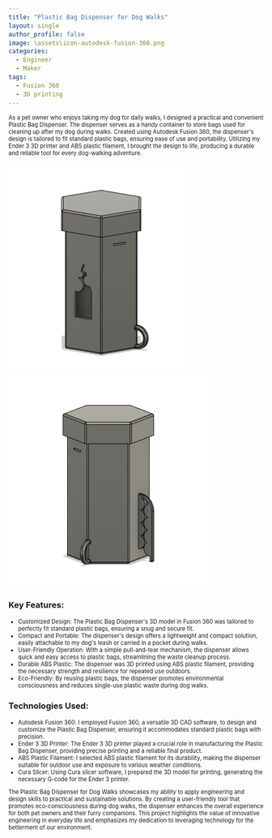```yaml
---
title: "Plastic Bag Dispenser for Dog Walks"
layout: single
author_profile: false
image: \assets\icon-autodesk-fusion-360.png
categories:
  - Engineer
  - Maker
tags:
  - Fusion 360
  - 3D printing
---
```


  <p style="font-size:0.8em">
    As a pet owner who enjoys taking my dog for daily walks, I designed a practical and convenient Plastic Bag Dispenser. The dispenser serves as a handy container to store bags used for cleaning up after my dog during walks. Created using Autodesk Fusion 360, the dispenser's design is tailored to fit standard plastic bags, ensuring ease of use and portability. Utilizing my Ender 3 3D printer and ABS plastic filament, I brought the design to life, producing a durable and reliable tool for every dog-walking adventure.
  </p>
  <img src="\assets\bag-holder-1.png" alt="Plastic Bag Dispenser" class="image">
  <img src="\assets\bag-holder-2.png" alt="Plastic Bag Dispenser" class="image">
  <h3>Key Features:</h3>
  <ul style="font-size:0.8em">
    <li>Customized Design: The Plastic Bag Dispenser's 3D model in Fusion 360 was tailored to perfectly fit standard plastic bags, ensuring a snug and secure fit.</li>
    <li>Compact and Portable: The dispenser's design offers a lightweight and compact solution, easily attachable to my dog's leash or carried in a pocket during walks.</li>
    <li>User-Friendly Operation: With a simple pull-and-tear mechanism, the dispenser allows quick and easy access to plastic bags, streamlining the waste cleanup process.</li>
    <li>Durable ABS Plastic: The dispenser was 3D printed using ABS plastic filament, providing the necessary strength and resilience for repeated use outdoors.</li>
    <li>Eco-Friendly: By reusing plastic bags, the dispenser promotes environmental consciousness and reduces single-use plastic waste during dog walks.</li>
  </ul>
  <h3>Technologies Used:</h3>
  <ul style="font-size:0.8em">
    <li>Autodesk Fusion 360: I employed Fusion 360, a versatile 3D CAD software, to design and customize the Plastic Bag Dispenser, ensuring it accommodates standard plastic bags with precision.</li>
    <li>Ender 3 3D Printer: The Ender 3 3D printer played a crucial role in manufacturing the Plastic Bag Dispenser, providing precise printing and a reliable final product.</li>
    <li>ABS Plastic Filament: I selected ABS plastic filament for its durability, making the dispenser suitable for outdoor use and exposure to various weather conditions.</li>
    <li>Cura Slicer: Using Cura slicer software, I prepared the 3D model for printing, generating the necessary G-code for the Ender 3 printer.</li>
  </ul>
  <p style="font-size:0.8em">
    The Plastic Bag Dispenser for Dog Walks showcases my ability to apply engineering and design skills to practical and sustainable solutions. By creating a user-friendly tool that promotes eco-consciousness during dog walks, the dispenser enhances the overall experience for both pet owners and their furry companions. This project highlights the value of innovative engineering in everyday life and emphasizes my dedication to leveraging technology for the betterment of our environment.
  </p>